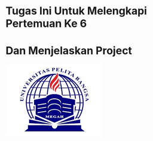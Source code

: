 # **Tugas Ini Untuk Melengkapi Pertemuan Ke 6**

# Dan Menjelaskan Project 

![logo](foto/logo.jpg) 

